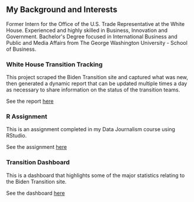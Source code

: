 ## My Background and Interests

Former Intern for the Office of the U.S. Trade Representative at the White House. Experienced and highly skilled in Business, Innovation and Government. Bachelor's Degree focused in International Business and Public and Media Affairs from The George Washington University - School of Business.
 
### White House Transition Tracking

This project scraped the Biden Transition site and captured what was new, then generated a dynamic report that can be updated multiple times a day as necessary to share information on the status of the transition teams.
 
See the report [here](https://bmessian1.github.io/biden_transition/)

### R Assignment

This is an assignment completed in my Data Journalism course using RStudio.

See the assignment [here](https://bmessian1.github.io/RHW1/)

### Transition Dashboard

This is a dashboard that highlights some of the major statistics relating to the Biden Transition site.

See the dashboard [here](https://bmessian1.github.io/Dashboard10/)
